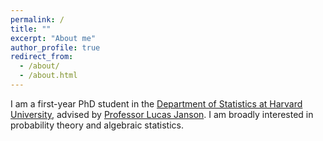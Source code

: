 ```yaml
---
permalink: /
title: ""
excerpt: "About me"
author_profile: true
redirect_from: 
  - /about/
  - /about.html
---
```


I am a first-year PhD student in the [Department of Statistics at Harvard University](https://statistics.fas.harvard.edu/), advised by [Professor Lucas Janson](http://lucasjanson.fas.harvard.edu/). I am broadly interested in probability theory and algebraic statistics.
